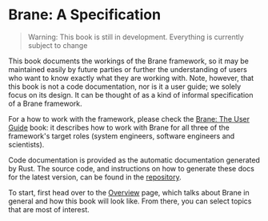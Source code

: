 # Brane: A Specification

> Warning: This book is still in development. Everything is currently subject to change

This book documents the workings of the Brane framework, so it may be maintained easily by future parties or further the understanding of users who want to know exactly what they are working with. Note, however, that this book is not a code documentation, nor is it a user guide; we solely focus on its design. It can be thought of as a kind of informal specification of a Brane framework.

For a how to work with the framework, please check the [Brane: The User Guide](http://server.timinc.nl/brane) book: it describes how to work with Brane for all three of the framework's target roles (system engineers, software engineers and scientists).

Code documentation is provided as the automatic documentation generated by Rust. The source code, and instructions on how to generate these docs for the latest version, can be found in the [repository]().

To start, first head over to the [Overview](./overview.md) page, which talks about Brane in general and how this book will look like. From there, you can select topics that are most of interest.
